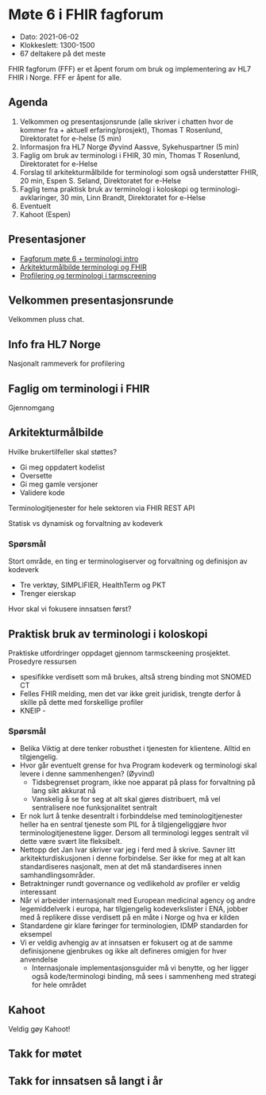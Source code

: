 # Møte 6 i FHIR fagforum

* Dato: 2021-06-02
* Klokkeslett: 1300-1500
* 67 deltakere på det meste

FHIR fagforum (FFF) er et åpent forum om bruk og implementering av HL7 FHIR i Norge. FFF er åpent for alle.

## Agenda

1. Velkommen og presentasjonsrunde (alle skriver i chatten hvor de kommer fra + aktuell erfaring/prosjekt), Thomas T Rosenlund, Direktoratet for e-helse (5 min)
1. Informasjon fra HL7 Norge Øyvind Aassve, Sykehuspartner (5 min)
1. Faglig om bruk av terminologi i FHIR, 30 min, Thomas T Rosenlund, Direktoratet for e-Helse
1. Forslag til arkitekturmålbilde for terminologi som også understøtter FHIR, 20 min, Espen S. Seland, Direktoratet for e-Helse
1. Faglig tema praktisk bruk av terminologi i koloskopi og terminologi-avklaringer, 30 min, Linn Brandt, Direktoratet for e-Helse
1. Eventuelt
1. Kahoot (Espen)

## Presentasjoner

* [Fagforum møte 6 + terminologi intro](../presentasjon/2021-06-02-FHIR-fagforum-terminologi.pdf)
* [Arkitekturmålbilde terminologi og FHIR](../presentasjon/2021-06-02-FFF-Arkitektur_terminologi.pdf)
* [Profilering og terminologi i tarmscreening](../presentasjon/FHIR-profilering-og-terminologi-Juni-2021.pdf)

## Velkommen presentasjonsrunde

Velkommen pluss chat.

## Info fra HL7 Norge

Nasjonalt rammeverk for profilering

## Faglig om terminologi i FHIR

Gjennomgang

## Arkitekturmålbilde

Hvilke brukertilfeller skal støttes?

* Gi meg oppdatert kodelist
* Oversette
* Gi meg gamle versjoner
* Validere kode

Terminologitjenester for hele sektoren via FHIR REST API

Statisk vs dynamisk og forvaltning av kodeverk

### Spørsmål

Stort område, en ting er terminologiserver og forvaltning og definisjon av kodeverk
* Tre verktøy, SIMPLIFIER, HealthTerm og PKT
* Trenger eierskap

Hvor skal vi fokusere innsatsen først?

## Praktisk bruk av terminologi i koloskopi

Praktiske utfordringer oppdaget gjennom tarmsckeening prosjektet.
Prosedyre ressursen
* spesifikke verdisett som må brukes, altså streng binding mot SNOMED CT
* Felles FHIR melding, men det var ikke greit juridisk, trengte derfor å skille på dette med forskellige profiler
* KNEIP - 

### Spørsmål

* Belika Viktig at dere tenker robusthet i tjenesten for klientene. Alltid en tilgjengelig.
* Hvor går eventuelt grense for hva Program kodeverk og terminologi skal levere i denne sammenhengen? (Øyvind)
  * Tidsbegrenset program, ikke noe apparat på plass for forvaltning på lang sikt akkurat nå
  * Vanskelig å se for seg at alt skal gjøres distribuert, må vel sentralisere noe funksjonalitet sentralt
* Er nok lurt å tenke desentralt i forbinddelse med teminologitjenester heller ha en sentral tjeneste som PIL for å tilgjengeliggjøre hvor terminologitjenestene ligger. Dersom all terminologi legges sentralt vil dette være svært lite fleksibelt.
* Nettopp det Jan Ivar skriver var jeg i ferd med å skrive. Savner litt arkitekturdiskusjonen i denne forbindelse. Ser ikke for meg at alt kan standardiseres nasjonalt, men at det må standardiseres innen samhandlingsområder.
* Betraktninger rundt governance og vedlikehold av profiler er veldig interessant
* Når vi arbeider internasjonalt med European medicinal agency og andre legemiddelverk i europa, har tilgjengelig kodeverkslister i ENA, jobber med å replikere disse verdisett på en måte i Norge og hva er kilden
* Standardene gir klare føringer for terminologien, IDMP standarden for eksempel
* Vi er veldig avhengig av at innsatsen er fokusert og at de samme definisjonene gjenbrukes og ikke alt defineres omigjen for hver anvendelse
  * Internasjonale implementasjonsguider må vi benytte, og her ligger også kode/terminologi binding, må sees i sammenheng med strategi for hele området

## Kahoot

Veldig gøy Kahoot!

## Takk for møtet 

## Takk for innsatsen så langt i år